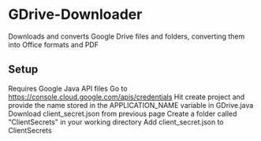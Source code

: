 # GDrive-Downloader
Downloads and converts Google Drive files and folders, converting them into Office formats and PDF

## Setup
Requires Google Java API files
Go to https://console.cloud.google.com/apis/credentials
Hit create project and provide the name stored in the APPLICATION_NAME variable in GDrive.java
Download client_secret.json from previous page
Create a folder called "ClientSecrets" in your working directory
Add client_secret.json to ClientSecrets



